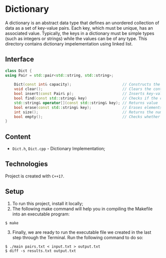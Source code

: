 # Dictionary
A dictionary is an abstract data type that defines an unordered collection 
of data as a set of key-value pairs. Each key, which must be unique, has 
an associated value. Typically, the keys in a dictionary must be simple types 
(such as integers or strings) while the values can be of any type. 
This directory contains dictionary impelementation using linked list.

## Interface
```cpp
class Dict {
using Pair = std::pair<std::string, std::string>;
    
    Dict(const int& capacity);                       // Constructs the dictionary
    void clear();                                    // Clears the contents 
    bool insert(const Pair& p);                      // Inserts key-value pair
    bool find(const std::string& key)                // Checks if the container contains element with specific key
    std::string& operator[](const std::string& key); // Returns value
    bool erase(const std::string& key);              // Erases elements
    int size();                                      // Returns the number of elements
    bool empty();                                    // Checks whether the container is empty
}
```

## Content
* ```Dict.h```,  ```Dict.cpp``` - Dictionary Implementation;

## Technologies
Project is created with ```C++17```.

## Setup
1. To run this project, install it locally;
2. The following make command will help you in compiling the Makefile into an executable program:
```
$ make
```
3. Finally, we are ready to run the executable file we created in the last step through the Terminal. Run the following command to do so:
``` 
$ ./main pairs.txt < input.txt > output.txt
$ diff -s results.txt output.txt
```
